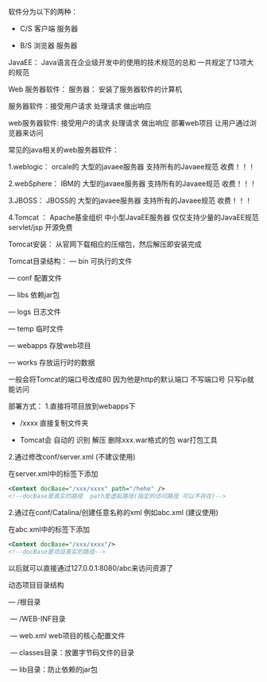 软件分为以下的两种：

* C/S    客户端  服务器

* B/S     浏览器  服务器

JavaEE：  Java语言在企业级开发中的使用的技术规范的总和  一共规定了13项大的规范

Web 服务器软件：
 服务器：  安装了服务器软件的计算机

服务器软件：接受用户请求 处理请求  做出响应

web服务器软件: 接受用户的请求  处理请求  做出响应  部署web项目  让用户通过浏览器来访问

常见的java相关的web服务器软件：

1.weblogic： orcale的  大型的javaee服务器  支持所有的Javaee规范  收费！！！

2.webSphere： IBM的  大型的javaee服务器  支持所有的Javaee规范  收费！！！

3.JBOSS： JBOSS的  大型的javaee服务器  支持所有的Javaee规范  收费！！！

4.Tomcat ： Apache基金组织  中小型JavaEE服务器  仅仅支持少量的JavaEE规范servlet/jsp  开源免费



Tomcat安装： 从官网下载相应的压缩包，然后解压即安装完成

Tomcat目录结构：
—  bin 可执行的文件

— conf   配置文件

— libs  依赖jar包

— logs  日志文件

— temp  临时文件

— webapps  存放web项目

— works   存放运行时的数据



一般会将Tomcat的端口号改成80  因为他是http的默认端口  不写端口号 只写ip就能访问



部署方式：
1.直接将项目放到webapps下

* /xxxx  直接复制文件夹

* Tomcat会 自动的 识别 解压  删除xxx.war格式的包  war打包工具

2.通过修改conf/server.xml  (不建议使用)

在server.xml中的<Host>标签下添加

```xml
<Context docBase="/xxx/xxxx" path="/hehe" /> 
<!--docBase是真实的路径  path是虚拟路径(指定的访问路径 可以不存在)-->
```

2.通过在conf/Catalina/创建任意名称的xml  例如abc.xml  (建议使用)

在abc.xml中的<Host>标签下添加

```xml
<Context docBase="/xxx/xxxx"/> 
<!--docBase是项目真实的路径-->
```

以后就可以直接通过127.0.0.1:8080/abc来访问资源了



动态项目目录结构

— /根目录

​	 — /WEB-INF目录

​			— web.xml  web项目的核心配置文件

​			— classes目录：放置字节码文件的目录

​			— lib目录：防止依赖的jar包
